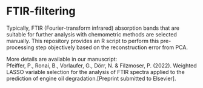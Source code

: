 # FTIR-filtering
Typically, FTIR (Fourier-transform infrared) absorption bands that are suitable for further analysis with chemometric methods are selected manually. This repository provides an R script to perform this pre-processing step objectively based on the reconstruction error from PCA.

More details are available in our manuscript: \
Pfeiffer, P., Ronai, B., Vorlaufer, G., Dörr, N. & Filzmoser, P. (2022). Weighted LASSO variable selection for the analysis of FTIR spectra applied to the prediction of engine oil degradation.[Preprint submitted to Elsevier].
